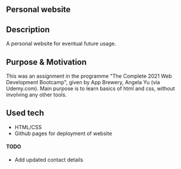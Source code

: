 ## Personal website

## Description 
A personal website for eventual future usage. 

## Purpose & Motivation
This was an assignment in the programme "The Complete 2021 Web Development Bootcamp", given by App Brewery, Angela Yu (via Udemy.com).
Main purpose is to learn basics of html and css, without involving any other tools. 

## Used tech
- HTML/CSS
- Github pages for deployment of website

#### TODO
- Add updated contact details
